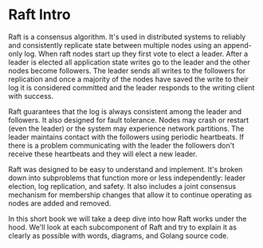 # Raft Intro

Raft is a consensus algorithm. It's used in distributed systems to reliably and consistently replicate state between multiple nodes using an append-only log.  When raft nodes start up they first vote to elect a leader. After a leader is elected all application state writes go to the leader and the other nodes become followers. The leader sends all writes to the followers for replication and once a majority of the nodes have saved the write to their log it is considered committed and the leader responds to the writing client with success.

Raft guarantees that the log is always consistent among the leader and followers. It also designed for fault tolerance. Nodes may crash or restart (even the leader) or the system may experience network partitions. The leader maintains contact with the followers using periodic heartbeats. If there is a problem communicating with the leader the followers don't receive these heartbeats and they will elect a new leader.

Raft was designed to be easy to understand and implement. It's broken down into subproblems that function more or less independently: leader election, log replication, and safety. It also includes a joint consensus mechanism for membership changes that allow it to continue operating as nodes are added and removed.

In this short book we will take a deep dive into how Raft works under the hood. We'll look at each subcomponent of Raft and try to explain it as clearly as possible with words, diagrams, and Golang source code.